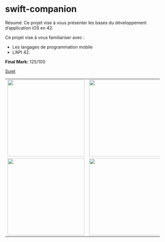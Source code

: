 # swift-companion

Résumé: Ce projet vise à vous présenter les bases du développement d’application iOS
en 42.

Ce projet vise à vous familiariser avec :
* Les langages de programmation mobile
* L’API 42.

**Final Mark:** 125/100

[Sujet](https://cdn.intra.42.fr/pdf/pdf/26767/fr.subject.pdf)
<table>
  <tr>
    <td valign="top"><img src="https://github.com/nhakkaou/swift-companion/blob/master/assets/Screenshot_1634774245.png" width=250/></td>
    <td valign="top"><img src="https://github.com/nhakkaou/swift-companion/blob/master/assets/Screenshot_1634774260.png" width=250/></td>
  </tr>
    <tr>
    <td valign="top"><img src="https://github.com/nhakkaou/swift-companion/blob/master/assets/Screenshot_1634774265.png" width=250/></td>
    <td valign="top"><img src="https://github.com/nhakkaou/swift-companion/blob/master/assets/Screenshot_1634774267.png" width=250/></td>
  </tr>
</table>




